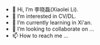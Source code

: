 - 👋 Hi, I’m 李晓磊(Xiaolei Li).
- 👀 I’m interested in CV/DL.
- 🌱 I’m currently learning in Xi'an.
- 💞️ I’m looking to collaborate on ...
- 📫 How to reach me ...

<!---
Stonerlei/Stonerlei is a ✨ special ✨ repository because its `README.md` (this file) appears on your GitHub profile.
You can click the Preview link to take a look at your changes.
--->
